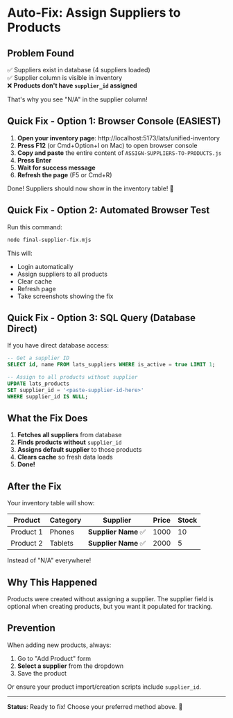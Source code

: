 # Auto-Fix: Assign Suppliers to Products

## Problem Found
✅ Suppliers exist in database (4 suppliers loaded)  
✅ Supplier column is visible in inventory  
❌ **Products don't have `supplier_id` assigned**

That's why you see "N/A" in the supplier column!

## Quick Fix - Option 1: Browser Console (EASIEST)

1. **Open your inventory page**: http://localhost:5173/lats/unified-inventory
2. **Press F12** (or Cmd+Option+I on Mac) to open browser console
3. **Copy and paste** the entire content of `ASSIGN-SUPPLIERS-TO-PRODUCTS.js`
4. **Press Enter**
5. **Wait for success message**
6. **Refresh the page** (F5 or Cmd+R)

Done! Suppliers should now show in the inventory table! 🎉

## Quick Fix - Option 2: Automated Browser Test

Run this command:

```bash
node final-supplier-fix.mjs
```

This will:
- Login automatically
- Assign suppliers to all products
- Clear cache
- Refresh page
- Take screenshots showing the fix

## Quick Fix - Option 3: SQL Query (Database Direct)

If you have direct database access:

```sql
-- Get a supplier ID
SELECT id, name FROM lats_suppliers WHERE is_active = true LIMIT 1;

-- Assign to all products without supplier
UPDATE lats_products 
SET supplier_id = '<paste-supplier-id-here>'
WHERE supplier_id IS NULL;
```

## What the Fix Does

1. **Fetches all suppliers** from database
2. **Finds products without** `supplier_id`
3. **Assigns default supplier** to those products
4. **Clears cache** so fresh data loads
5. **Done!**

## After the Fix

Your inventory table will show:

| Product | Category | **Supplier** | Price | Stock |
|---------|----------|--------------|-------|-------|
| Product 1 | Phones | **Supplier Name** ✅ | 1000 | 10 |
| Product 2 | Tablets | **Supplier Name** ✅ | 2000 | 5 |

Instead of "N/A" everywhere!

## Why This Happened

Products were created without assigning a supplier. The supplier field is optional when creating products, but you want it populated for tracking.

## Prevention

When adding new products, always:
1. Go to "Add Product" form
2. **Select a supplier** from the dropdown
3. Save the product

Or ensure your product import/creation scripts include `supplier_id`.

---

**Status**: Ready to fix! Choose your preferred method above. 🚀

